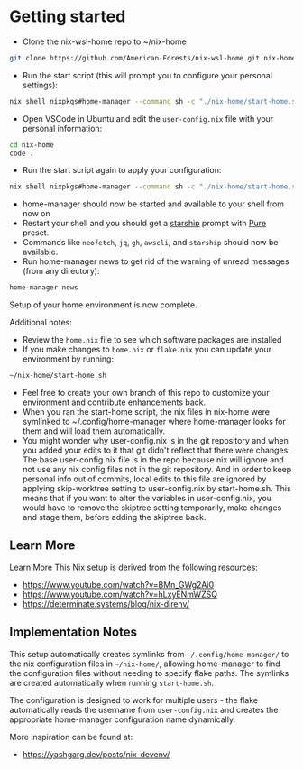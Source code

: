 # Getting started

* Clone the nix-wsl-home repo to ~/nix-home

```sh
git clone https://github.com/American-Forests/nix-wsl-home.git nix-home
```

* Run the start script (this will prompt you to configure your personal settings):
```sh
nix shell nixpkgs#home-manager --command sh -c "./nix-home/start-home.sh"
```

* Open VSCode in Ubuntu and edit the `user-config.nix` file with your personal information:
```sh
cd nix-home
code .
```
* Run the start script again to apply your configuration:
```sh
nix shell nixpkgs#home-manager --command sh -c "./nix-home/start-home.sh"
```
* home-manager should now be started and available to your shell from now on
* Restart your shell and you should get a [starship](https://starship.rs/) prompt with [Pure](https://starship.rs/presets/pure-preset#pure-preset) preset.
* Commands like `neofetch`, `jq`, `gh`, `awscli`, and `starship` should now be available.
* Run home-manager news to get rid of the warning of unread messages (from any directory):
```sh
home-manager news
```

Setup of your home environment is now complete.

Additional notes:
* Review the `home.nix` file to see which software packages are installed
* If you make changes to `home.nix` or `flake.nix` you can update your environment by running:
```sh
~/nix-home/start-home.sh
```
* Feel free to create your own branch of this repo to customize your environment and contribute enhancements back.
* When you ran the start-home script, the nix files in nix-home were symlinked to ~/.config/home-manager where home-manager looks for them and will load them automatically.
* You might wonder why user-config.nix is in the git repository and when you added your edits to it that git didn't reflect that there were changes.  The base user-config.nix file is in the repo because nix will ignore and not use any nix config files not in the git repository. And in order to keep personal info out of commits, local edits to this file are ignored by applying skip-worktree setting to user-config.nix by start-home.sh.  This means that if you want to alter the variables in user-config.nix, you would have to remove the skiptree setting temporarily, make changes and stage them, before adding the skiptree back.

## Learn More

Learn More
This Nix setup is derived from the following resources:
- https://www.youtube.com/watch?v=BMn_GWg2Ai0
- https://www.youtube.com/watch?v=hLxyENmWZSQ
- https://determinate.systems/blog/nix-direnv/

## Implementation Notes

This setup automatically creates symlinks from `~/.config/home-manager/` to the nix configuration files in `~/nix-home/`, allowing home-manager to find the configuration files without needing to specify flake paths. The symlinks are created automatically when running `start-home.sh`.

The configuration is designed to work for multiple users - the flake automatically reads the username from `user-config.nix` and creates the appropriate home-manager configuration name dynamically.

More inspiration can be found at:
- https://yashgarg.dev/posts/nix-devenv/